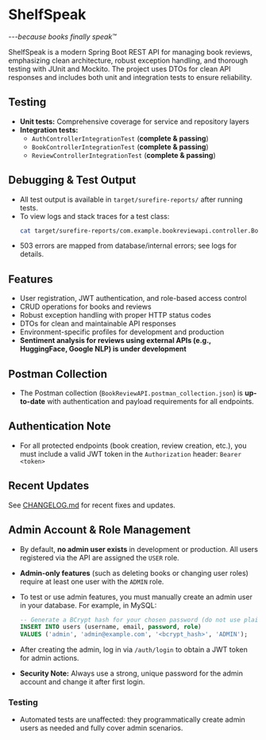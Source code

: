 # ShelfSpeak

*---because books finally speak™*

ShelfSpeak is a modern Spring Boot REST API for managing book reviews, emphasizing clean architecture, robust exception handling, and thorough testing with JUnit and Mockito. The project uses DTOs for clean API responses and includes both unit and integration tests to ensure reliability.

## Testing
- **Unit tests:** Comprehensive coverage for service and repository layers
- **Integration tests:**
  - `AuthControllerIntegrationTest` (**complete & passing**)
  - `BookControllerIntegrationTest` (**complete & passing**)
  - `ReviewControllerIntegrationTest` (**complete & passing**)

## Debugging & Test Output
- All test output is available in `target/surefire-reports/` after running tests.
- To view logs and stack traces for a test class:
  ```sh
  cat target/surefire-reports/com.example.bookreviewapi.controller.BookControllerIntegrationTest.txt | tail -40
  ```
- 503 errors are mapped from database/internal errors; see logs for details.

## Features
- User registration, JWT authentication, and role-based access control
- CRUD operations for books and reviews
- Robust exception handling with proper HTTP status codes
- DTOs for clean and maintainable API responses
- Environment-specific profiles for development and production
- **Sentiment analysis for reviews using external APIs (e.g., HuggingFace, Google NLP) is under development**

## Postman Collection
- The Postman collection (`BookReviewAPI.postman_collection.json`) is **up-to-date** with authentication and payload requirements for all endpoints.

## Authentication Note
- For all protected endpoints (book creation, review creation, etc.), you must include a valid JWT token in the `Authorization` header: `Bearer <token>`

## Recent Updates
See [CHANGELOG.md](CHANGELOG.md) for recent fixes and updates.

## Admin Account & Role Management

- By default, **no admin user exists** in development or production. All users registered via the API are assigned the `USER` role.
- **Admin-only features** (such as deleting books or changing user roles) require at least one user with the `ADMIN` role.
- To test or use admin features, you must manually create an admin user in your database. For example, in MySQL:

  ```sql
  -- Generate a BCrypt hash for your chosen password (do not use plain text)
  INSERT INTO users (username, email, password, role)
  VALUES ('admin', 'admin@example.com', '<bcrypt_hash>', 'ADMIN');
  ```
- After creating the admin, log in via `/auth/login` to obtain a JWT token for admin actions.
- **Security Note:** Always use a strong, unique password for the admin account and change it after first login.

### Testing
- Automated tests are unaffected: they programmatically create admin users as needed and fully cover admin scenarios.